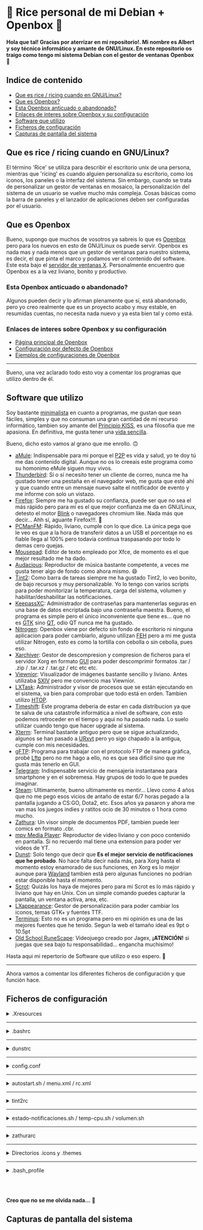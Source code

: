 # 🍙 Rice personal de mi Debian + Openbox 🍙

**Hola que tal! Gracias por aterrizar en mi repositorio!. Mi nombre es Albert y soy técnico informático y amante de GNU/Linux. En este repositorio os traigo como tengo mi sistema Debian con el gestor de ventanas Openbox** 🖖

## Indice de contenido

- [Que es rice / ricing cuando en GNU/Linux?](#titulo1)
- [Que es Openbox?](#titulo2)
- [Esta Openbox anticuado o abandonado?](#titulo2-1)
- [Enlaces de interes sobre Openbox y su configuración](#titulo2-2)
- [Software que utilizo](#titulo3)
- [Ficheros de configuración](#titulo4)
- [Capturas de pantalla del sistema](#titulo5)

## Que es rice / ricing cuando en GNU/Linux?<a name="titulo1"></a>

El término 'Rice' se utiliza para describir el escritorio unix de una persona, mientras que 'ricing' es cuando alguien personaliza su escritorio, como los iconos, los paneles o la interfaz del sistema. Sin embargo, cuando se trata de personalizar un gestor de ventanas en mosaico, la personalización del sistema de un usuario se vuelve mucho más compleja. Cosas básicas como la barra de paneles y el lanzador de aplicaciones deben ser configuradas por el usuario.

## Que es Openbox<a name="titulo2"></a>

Bueno, supongo que muchos de vosotros ya sabreis lo que es [Openbox](https://es.wikipedia.org/wiki/Openbox) pero para los nuevos en esto de GNU/Linux os puede servir. Openbox es nada mas y nada menos que un gestor de ventanas para nuestro sistema, es decir, el que pinta el marco y podamos ver el contenido del software. Este esta bajo el [servidor de ventanas X](https://es.wikipedia.org/wiki/Sistema_de_ventanas_X). Personalmente encuentro que Openbox es a la vez liviano, bonito y productivo.

### Esta Openbox anticuado o abandonado?<a name="titulo2-1"></a>

Algunos pueden decir y lo afirman plenamente que sí, está abandonado, pero yo creo realmente que es un proyecto acabo y muy estable, en resumidas cuentas, no necesita nada nuevo y ya esta bien tal y como está.

### Enlaces de interes sobre Openbox y su configuración<a name="titulo2-2"></a>
- [Página principal de Openbox](http://openbox.org/wiki/Main_Page)
- [Configuración por defecto de Openbox](http://openbox.org/wiki/Help:DefaultConfiguration)
- [Ejemplos de configuraciones de Openbox](http://openbox.org/wiki/Help:Contents#Configuration)

---

Bueno, una vez aclarado todo esto voy a comentar los programas que utilizo dentro de él.

## Software que utilizo<a name="titulo3"></a>

Soy bastante [minimalista](https://es.wikipedia.org/wiki/Minimalismo_(inform%C3%A1tica)) en cuanto a programas, me gustan que sean fáciles, simples y que no consuman una gran cantidad de mi recurso informático, tambien soy amante del [Principio KISS](https://es.wikipedia.org/wiki/Principio_KISS), es una filosofia que me apasiona. En definitiva, me gusta tener una [vida sencilla](https://es.wikipedia.org/wiki/Vida_sencilla).

Bueno, dicho esto vamos al grano que me enrollo. 🙃

- [aMule](http://wiki.amule.org/wiki/AMule): Indispensable para mi porque el [P2P](https://es.wikipedia.org/wiki/Peer-to-peer) es vida y salud, yo te doy tú me das contenido digital. Aunque no os lo creeais este programa como su homonimo eMule siguen muy vivos.
- [Thunderbird](https://es.wikipedia.org/wiki/Mozilla_Thunderbird): Sí o sí necesito tener un cliente de correo, nunca me ha gustado tener una pestaña en el navegador web, me gusta que esté ahí y que cuando entre un mensaje nuevo salte el notificador de evento y me informe con solo un vistazo.
- [Firefox](https://es.wikipedia.org/wiki/Mozilla_Firefox): Siempre me ha gustado su confianza, puede ser que no sea el más rápido pero para mí es el que mejor confianza me da en GNU/Linux, detesto el motor [Blink](https://es.wikipedia.org/wiki/Blink) o navegadores chromium like. Nada más que decir... Ahh sí, aguante Firefox!!!. 🦊
- [PCManFM](https://es.wikipedia.org/wiki/PCManFM): Rápido, liviano, cumple con lo que dice. La única pega que le veo es que a la hora de transferir datos a un USB el porcentaje no es fiable llega al 100% pero todavia continua traspasando por todo lo demas cero quejas.
- [Mousepad](https://docs.xfce.org/apps/mousepad/start): Editor de texto empleado por Xfce, de momento es el que mejor resultado me ha dado.
- [Audacious](https://es.wikipedia.org/wiki/Audacious_Media_Player): Reproductor de música bastante competente, a veces me gusta tener algo de fondo como ahora mismo. 😄
- [Tint2](https://es.wikipedia.org/wiki/Tint2): Como barra de tareas siempre me ha gustado Tint2, lo veo bonito, de bajo recursos y muy personalizable. Yo lo tengo con varios scripts para poder monitorizar la temperatura, carga del sistema, volumen y habilitar/deshabilitar las notificaciones.
- [KeepassXC](https://keepassxc.org/docs/): Administrador de contraseñas para mantenerlas seguras en una base de datos encriptada bajo una contraseña maestra. Bueno, el programa es simple pero el único inconveniente que tiene es... que no es [GTK](https://es.wikipedia.org/wiki/GTK) sino [QT](https://es.wikipedia.org/wiki/Qt_(biblioteca)), odio QT nunca me ha gustado.
- [Nitrogen](https://packages.debian.org/bookworm/nitrogen): Openbox viene por defecto sin fondo de escritorio ni ninguna aplicacion para poder cambiarlo, alguno utilizan [FEH](https://es.wikipedia.org/wiki/Feh_(visor_de_im%C3%A1genes)) pero a mi me gusta utilizar Nitrogen, esto es como la tortilla con cebolla o sin cebolla, pues eso.
- [Xarchiver](): Gestor de descompresion y compresion de ficheros para el servidor Xorg en formato [GUI](https://es.wikipedia.org/wiki/GUI) para poder descomprimir formatos .tar / .zip / .tar.xz / .tar.gz / etc etc etc.
- [Viewnior](https://siyanpanayotov.com/project/viewnior/): Visualizador de imágenes bastante sencillo y liviano. Antes utilizaba [SXIV](https://packages.debian.org/bookworm/sxiv) pero me convencio mas Viewnior.
- [LXTask](https://packages.debian.org/bookworm/lxtask): Administrador y visor de procesos que se están ejecutando en el sistema, va bien para comprobar que todo está en orden. Tambien utilizo [HTOP](https://es.wikipedia.org/wiki/Htop).
- [Timeshift](https://www.redeszone.net/2017/10/08/timeshift-copias-seguridad-linux/): Este programa deberia de estar en cada distribucion ya que te salva de una catastrofe informática a nivel de software, con esto podemos retroceder en el tiempo y aqui no ha pasado nada. Lo suelo utilizar cuando tengo que hacer upgrade al sistema.
- [Xterm](https://en.wikipedia.org/wiki/Xterm): Terminal bastante antiguo pero que se sigue actualizando, algunos se han pasado a [URxvt](https://es.wikipedia.org/wiki/Urxvt) pero yo sigo chapado a la antigua, cumple con mis necesidades.
- [gFTP](https://en.wikipedia.org/wiki/GFTP): Programa para trabajar con el protocolo FTP de manera gráfica, probé [Lftp](https://en.wikipedia.org/wiki/Lftp) pero no me hago a ello, no es que sea dificil sino que me gusta más tenerlo en GUI.
- [Telegram](https://es.wikipedia.org/wiki/Telegram): Indispensable servicio de mensajeria instantanea para smartphone y en el sobremesa. Hay grupos de todo lo que te puedes imaginar.
- [Steam](https://en.wikipedia.org/wiki/Steam_(service)): Ultimamente, bueno ultimamente es mentir... Llevo como 4 años que no me pego esos vicios de antaño de estar 6/7 horas pegado a la pantalla jugando a CS:GO, Dota2, etc. Esos años ya pasaron y ahora me van mas los juegos indies y ratitos ocio de 30 minutos o 1 hora como mucho.
- [Zathura](https://pwmt.org/projects/zathura/): Un visor simple de documentos PDF, tambien puede leer comics en formato .cbr.
- [mpv Media Player](https://mpv.io/): Reproductor de video liviano y con poco contenido en pantalla. Si no recuerdo mal tiene una extension para poder ver videos de YT.
- [Dunst](https://dunst-project.org/documentation/): Solo tengo que decir que **Es el mejor servicio de notificaciones que he probado**. No hace falta decir nada más, para Xorg hasta el momento estoy enamorado de sus funciones, en Xorg es lo mejor aunque para [Wayland](https://es.wikipedia.org/wiki/Wayland_(protocolo)) tambien está pero algunas funciones no podrian estar disponible hasta el momento.
- [Scrot](https://es.linux-console.net/?p=22613): Quizás los haya de mejores pero para mi Scrot es lo más rápido y liviano que hay en Unix. Con un simple comando puedes capturar la pantalla, un ventana activa, area, etc.
- [LXappearance](https://packages.debian.org/bookworm/lxappearance): Gestor de personalización para poder cambiar los iconos, temas GTK+ y fuentes TTF.
- [Terminus](https://files.ax86.net/terminus-ttf): Esto no es un programa pero en mi opinión es una de las mejores fuentes que he tenido. Segun la web el tamaño ideal es 9pt o 10.5pt
- [Old School RuneScape](https://runelite.net/): Videojuego creado por Jagex, **¡ATENCIÓN!** si juegas que sea bajo tu responsabilidad... engancha muchisimo!

Hasta aqui mi repertorio de Software que utilizo o eso espero. 🏁

---

Ahora vamos a comentar los diferentes ficheros de configuración y que función hace.

## Ficheros de configuración<a name="titulo4"></a>

<details>
<summary>.Xresources</summary><br>
Fichero oculto que se aloja en el Home del usuario, este sirve para poder personalizar los terminales *term, yo lo utilizo para Xterm.
</details>

---

<details>
<summary>.bashrc</summary><br>
Fichero oculto que se aloja en el Home del usuario, sirve para personalizar nuestra terminal con la shell en <a href="https://es.wikipedia.org/wiki/Bash">BASH</a>.
</details>

---

<details>
<summary>dunstrc</summary><br>
Fichero que se aloja en /home/usuario/.config/dunst/, sirve para personalizar las notificaciones que se ejecutan con Dunst.
</details>

---

<details>
<summary>config.conf</summary><br>
Fichero que se aloja en /home/usuario/.config/neofetch/, sirve para personalizar el comando neofetch.
</details>

---

<details>
<summary>autostart.sh / menu.xml / rc.xml</summary><br>
  
Ficheros que se aloja en /home/usuario/.config/openbox/, esencial para el funcionamiento de Openbox.
  
<li>autostart.sh<br>Fichero para ejecutar aplicaciones cuando openbox inicie</li>
<li>menu.xml<br>Fichero para configurar el menú de aplicaciones.</li>
<li>rc.xml<br>Fichero para configurar aspectos de Openbox y atajos de teclado</li>
</details>

---

<details>
<summary>tint2rc</summary><br>
Fichero que se aloja en /home/usuario/.config/tint2/, sirve para personalizar la barra de tareas tint2, se puede utilizar el programa tint2conf.
</details>

---

<details>
<summary>estado-notificaciones.sh / temp-cpu.sh / volumen.sh</summary><br>
Ficheros opcionales alojados en /home/usuario/.config/tint2/Executors. Estos solo se ejecutan en la barra tint2 para poder ver en tiempo real el estado de las notificaciones, temperatura procesador y el porcentaje de volumen actual.
</details>

---

<details>
<summary>zathurarc</summary><br>
Fichero que se aloja en /home/usuario/.config/zathura/, sirve para personalizar el visor de PDF zathura.
</details>

---

<details>
<summary>Directorios .icons y .themes</summary><br>
Directorios que se alojan en /home/usuario/ es utilizado para personal el entorno GTK+.
</details>

---


<details>
<summary>.bash_profile</summary><br>
Fichero que sirve para poder hacer ejecutar el comando startx cuando iniciamos sesion en una TTY. Sirve para cuando no empleas ningu Desktop Manager.
</details>

<br></br>

**Creo que no se me olvida nada...** 🤔

## Capturas de pantalla del sistema<a name="titulo5"></a>

